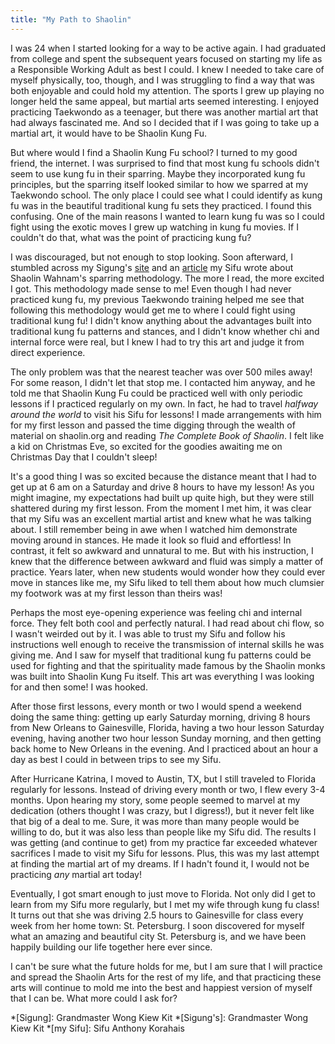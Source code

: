 ```yaml
---
title: "My Path to Shaolin"
---
```


I was 24 when I started looking for a way to be active again. I had graduated from college and spent the subsequent years focused on starting my life as a Responsible Working Adult as best I could. I knew I needed to take care of myself physically, too, though, and I was struggling to find a way that was both enjoyable and could hold my attention. The sports I grew up playing no longer held the same appeal, but martial arts seemed interesting. I enjoyed practicing Taekwondo as a teenager, but there was another martial art that had always fascinated me. And so I decided that if I was going to take up a martial art, it would have to be Shaolin Kung Fu.

But where would I find a Shaolin Kung Fu school? I turned to my good friend, the internet. I was surprised to find that most kung fu schools didn't seem to use kung fu in their sparring. Maybe they incorporated kung fu principles, but the sparring itself looked similar to how we sparred at my Taekwondo school. The only place I could see what I could identify as kung fu was in the beautiful traditional kung fu sets they practiced. I found this confusing. One of the main reasons I wanted to learn kung fu was so I could fight using the exotic moves I grew up watching in kung fu movies. If I couldn't do that, what was the point of practicing kung fu?

I was discouraged, but not enough to stop looking. Soon afterward, I stumbled across my Sigung's [site](http://www.shaolin.org) and an [article](http://flowingzen.com/366/shaolin-sparring/) my Sifu wrote about Shaolin Wahnam's sparring methodology. The more I read, the more excited I got. This methodology made sense to me! Even though I had never practiced kung fu, my previous Taekwondo training helped me see that following this methodology would get me to where I could fight using traditional kung fu! I didn't know anything about the advantages built into traditional kung fu patterns and stances, and I didn't know whether chi and internal force were real, but I knew I had to try this art and judge it from direct experience.

The only problem was that the nearest teacher was over 500 miles away! For some reason, I didn't let that stop me. I contacted him anyway, and he told me that Shaolin Kung Fu could be practiced well with only periodic lessons if I practiced regularly on my own. In fact, he had to travel *halfway around the world* to visit his Sifu for lessons! I made arrangements with him for my first lesson and passed the time digging through the wealth of material on shaolin.org and reading *The Complete Book of Shaolin*. I felt like a kid on Christmas Eve, so excited for the goodies awaiting me on Christmas Day that I couldn't sleep!

It's a good thing I was so excited because the distance meant that I had to get up at 6 am on a Saturday and drive 8 hours to have my lesson! As you might imagine, my expectations had built up quite high, but they were still shattered during my first lesson. From the moment I met him, it was clear that my Sifu was an excellent martial artist and knew what he was talking about. I still remember being in awe when I watched him demonstrate moving around in stances. He made it look so fluid and effortless! In contrast, it felt so awkward and unnatural to me. But with his instruction, I knew that the difference between awkward and fluid was simply a matter of practice. Years later, when new students would wonder how they could ever move in stances like me, my Sifu liked to tell them about how much clumsier my footwork was at my first lesson than theirs was!

Perhaps the most eye-opening experience was feeling chi and internal force. They felt both cool and perfectly natural. I had read about chi flow, so I wasn't weirded out by it. I was able to trust my Sifu and follow his instructions well enough to receive the transmission of internal skills he was giving me. And I saw for myself that traditional kung fu patterns could be used for fighting and that the spirituality made famous by the Shaolin monks was built into Shaolin Kung Fu itself. This art was everything I was looking for and then some! I was hooked.

After those first lessons, every month or two I would spend a weekend doing the same thing: getting up early Saturday morning, driving 8 hours from New Orleans to Gainesville, Florida, having a two hour lesson Saturday evening, having another two hour lesson Sunday morning, and then getting back home to New Orleans in the evening. And I practiced about an hour a day as best I could in between trips to see my Sifu.

After Hurricane Katrina, I moved to Austin, TX, but I still traveled to Florida regularly for lessons. Instead of driving every month or two, I flew every 3-4 months. Upon hearing my story, some people seemed to marvel at my dedication (others thought I was crazy, but I digress!), but it never felt like that big of a deal to me. Sure, it was more than many people would be willing to do, but it was also less than people like my Sifu did. The results I was getting (and continue to get) from my practice far exceeded whatever sacrifices I made to visit my Sifu for lessons. Plus, this was my last attempt at finding the martial art of my dreams. If I hadn't found it, I would not be practicing *any* martial art today!

Eventually, I got smart enough to just move to Florida. Not only did I get to learn from my Sifu more regularly, but I met my wife through kung fu class! It turns out that she was driving 2.5 hours to Gainesville for class every week from her home town: St. Petersburg. I soon discovered for myself what an amazing and beautiful city St. Petersburg is, and we have been happily building our life together here ever since.

I can't be sure what the future holds for me, but I am sure that I will practice and spread the Shaolin Arts for the rest of my life, and that practicing these arts will continue to mold me into the best and happiest version of myself that I can be. What more could I ask for?


*[Sigung]: Grandmaster Wong Kiew Kit
*[Sigung's]: Grandmaster Wong Kiew Kit
*[my Sifu]: Sifu Anthony Korahais
